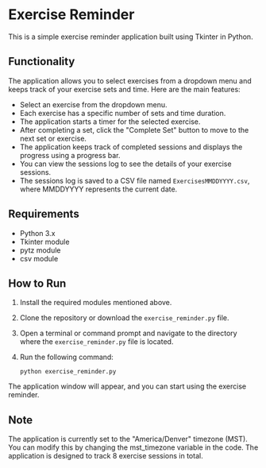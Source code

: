 # Exercise Reminder

This is a simple exercise reminder application built using Tkinter in Python.

## Functionality

The application allows you to select exercises from a dropdown menu and keeps track of your exercise sets and time. Here are the main features:

- Select an exercise from the dropdown menu.
- Each exercise has a specific number of sets and time duration.
- The application starts a timer for the selected exercise.
- After completing a set, click the "Complete Set" button to move to the next set or exercise.
- The application keeps track of completed sessions and displays the progress using a progress bar.
- You can view the sessions log to see the details of your exercise sessions.
- The sessions log is saved to a CSV file named `ExercisesMMDDYYYY.csv`, where MMDDYYYY represents the current date.

## Requirements

- Python 3.x
- Tkinter module
- pytz module
- csv module

## How to Run

1. Install the required modules mentioned above.
2. Clone the repository or download the `exercise_reminder.py` file.
3. Open a terminal or command prompt and navigate to the directory where the `exercise_reminder.py` file is located.
4. Run the following command:

   ```shell
   python exercise_reminder.py

The application window will appear, and you can start using the exercise reminder.

## Note
The application is currently set to the "America/Denver" timezone (MST). You can modify this by changing the mst_timezone variable in the code.
The application is designed to track 8 exercise sessions in total.
